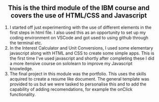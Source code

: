 
<h2 align = 'center'>
This is the third module of the IBM course and covers the use of HTML/CSS and Javascript
</h2>
<ol>
<li>I started off just experimenting with the use of different elements in the first steps in html file. I also used this as an opportunity to set up my coding environment on VSCode and got used to using github through the terminal etc.</li>
<li>In the Interest Calculator and Unit Conversions, I used some elementary javascript along with HTML and CSS to create some simple apps. This is the first time I've used javascript and shortly after completing these I did a more itensive course on sololearn to improve my Javascript knowledge.</li>
<li>The final project in this module was the portfolio. This uses the skills acquired to create a resume like document. The general template was provided to us but we were tasked to personalise this and to add the capability of adding recomendations, for example the onClick functionality.</li>
</ol>
</html>
